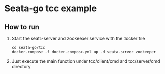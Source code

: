 # Seata-go tcc example

## How to run

1. Start the seata-server and zookeeper service with the docker file

   ~~~shell
   cd seata-go/tcc
   docker-compose -f docker-compose.yml up -d seata-server zookeeper
   ~~~

2. Just execute the main function under tcc/client/cmd and tcc/server/cmd directory